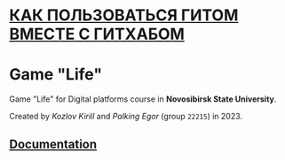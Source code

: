 # [КАК ПОЛЬЗОВАТЬСЯ ГИТОМ ВМЕСТЕ С ГИТХАБОМ](./gitInstruction.md)

# Game "Life"
Game "Life" for Digital platforms course in **Novosibirsk State University**. 

Created by *Kozlov Kirill* and *Palking Egor* (group `22215`) in 2023.

## [Documentation](./docs.md)

